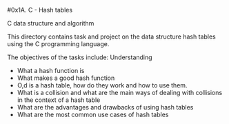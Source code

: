 #0x1A. C - Hash tables

C data structure and algorithm

This directory contains task and project on the data structure hash tables using the C programming language.

The objectives of the tasks include:
Understanding
* What a hash function is
* What makes a good hash function
* O,d is a hash table, how do they work and how to use them.
* What is a collision and what are the main ways of dealing with collisions in the context of a hash table
* What are the advantages and drawbacks of using hash tables
* What are the most common use cases of hash tables
